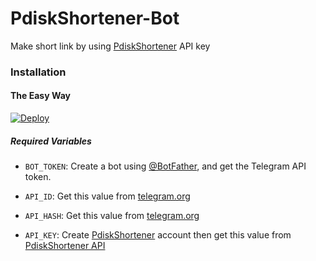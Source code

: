 # PdiskShortener-Bot
Make short link by using [PdiskShortener](https://pdiskshortforyou.tech/) API key
### Installation

#### The Easy Way

[![Deploy](https://www.herokucdn.com/deploy/button.svg)](https://heroku.com/deploy?template=https://github.com/Pdiskbot/pdiskshortner)

##### Required Variables

* `BOT_TOKEN`: Create a bot using [@BotFather](https://telegram.dog/BotFather), and get the Telegram API token.

* `API_ID`: Get this value from [telegram.org](https://my.telegram.org/apps)
* `API_HASH`: Get this value from [telegram.org](https://my.telegram.org/apps)
* `API_KEY`: Create [PdiskShortener](https://pdiskshortforyou.tech/) account then get this value from [PdiskShortener API](https://pdiskshortforyou.tech/member/tools/api)
